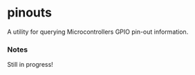 # pinouts
 A utility for querying Microcontrollers GPIO pin-out information. 
 
 ### Notes
Still in progress!
